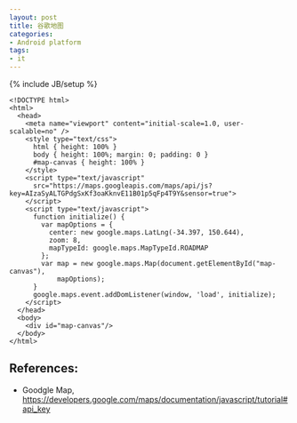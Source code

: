 ```yaml
---
layout: post
title: 谷歌地图
categories:
- Android platform
tags:
- it
---
```

{% include JB/setup %}


    <!DOCTYPE html>
    <html>
      <head>
        <meta name="viewport" content="initial-scale=1.0, user-scalable=no" />
        <style type="text/css">
          html { height: 100% }
          body { height: 100%; margin: 0; padding: 0 }
          #map-canvas { height: 100% }
        </style>
        <script type="text/javascript"
          src="https://maps.googleapis.com/maps/api/js?key=AIzaSyALTGPdgSxKf3oaKknvE11B01p5qFp4T9Y&sensor=true">
        </script>
        <script type="text/javascript">
          function initialize() {
            var mapOptions = {
              center: new google.maps.LatLng(-34.397, 150.644),
              zoom: 8,
              mapTypeId: google.maps.MapTypeId.ROADMAP
            };
            var map = new google.maps.Map(document.getElementById("map-canvas"),
                mapOptions);
          }
          google.maps.event.addDomListener(window, 'load', initialize);
        </script>
      </head>
      <body>
        <div id="map-canvas"/>
      </body>
    </html>

## References:
+ Goodgle Map, <a href="https://developers.google.com/maps/documentation/javascript/tutorial#api_key">
https://developers.google.com/maps/documentation/javascript/tutorial#api_key</a>
